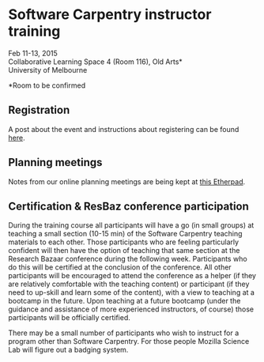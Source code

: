 # Software Carpentry instructor training

Feb 11-13, 2015  
Collaborative Learning Space 4 (Room 116), Old Arts*  
University of Melbourne

*Room to be confirmed

## Registration

A post about the event and instructions about registering can be found [here](http://resbaz.tumblr.com/post/92303727679/announcing-our-software-carpentry-instructor-training).

## Planning meetings

Notes from our online planning meetings are being kept at [this Etherpad](https://etherpad.mozilla.org/train-the-trainer-resbaz).  

## Certification & ResBaz conference participation

During the training course all participants will have a go (in small groups) at teaching a small section (10-15 min) of the Software Carpentry teaching materials to each other. Those participants who are feeling particularly confident will then have the option of teaching that same section at the Research Bazaar conference during the following week. Participants who do this will be certified at the conclusion of the conference. All other participants will be encouraged to attend the conference as a helper (if they are relatively comfortable with the teaching content) or participant (if they need to up-skill and learn some of the content), with a view to teaching at a bootcamp in the future. Upon teaching at a future bootcamp (under the guidance and assistance of more experienced instructors, of course) those participants will be officially certified.

There may be a small number of participants who wish to instruct for a program other than Software Carpentry. For those people Mozilla Science Lab will figure out a badging system.
